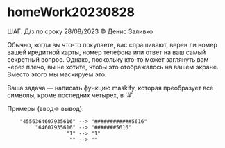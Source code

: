 # homeWork20230828
ШАГ. Д/з по сроку 28/08/2023 © Денис Заливко

Обычно, когда вы что-то покупаете, вас спрашивают, верен ли номер вашей кредитной карты, номер телефона или ответ
на ваш самый секретный вопрос. Однако, поскольку кто-то может заглянуть вам через плечо, вы не хотите,
чтобы это отображалось на вашем экране. Вместо этого мы маскируем это.

Ваша задача — написать функцию maskify, которая преобразует все символы, кроме последних четырех, в '#'.

Примеры (ввод-> вывод):
```
    "4556364607935616" --> "############5616"
         "64607935616" --> "#######5616"
                   "1" --> "1"
                    "" --> ""
```
